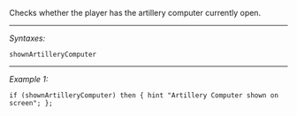 Checks whether the player has the artillery computer currently open.


---
*Syntaxes:*

`shownArtilleryComputer`

---
*Example 1:*

```sqf
if (shownArtilleryComputer) then { hint "Artillery Computer shown on screen"; };
```